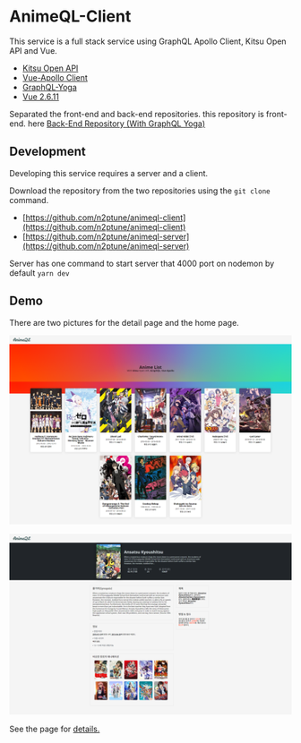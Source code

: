 # AnimeQL-Client

This service is a full stack service using GraphQL Apollo Client, Kitsu Open API and Vue.

- [Kitsu Open API](https://kitsu.docs.apiary.io/)
- [Vue-Apollo Client](https://vue-apollo.netlify.com/)
- [GraphQL-Yoga](https://github.com/prisma-labs/graphql-yoga)
- [Vue 2.6.11](https://vuejs.org/)

Separated the front-end and back-end repositories. this repository is front-end. here [Back-End Repository (With GraphQL Yoga)](https://github.com/n2ptune/animeql-server)

## Development

Developing this service requires a server and a client.

Download the repository from the two repositories using the `git clone` command.

- [https://github.com/n2ptune/animeql-client](https://github.com/n2ptune/animeql-client)
- [https://github.com/n2ptune/animeql-server](https://github.com/n2ptune/animeql-server)

Server has one command to start server that 4000 port on nodemon by default `yarn dev`

## Demo

There are two pictures for the detail page and the home page.

![home](./assets/home.png)

![detail](./assets/detail.png)

See the page for [details.](https://anime.unending.xyz/)

